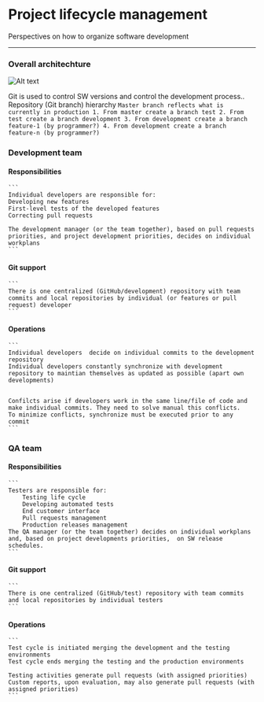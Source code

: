# Project lifecycle management

Perspectives on how to organize software development 

----------

### Overall architechture

![Alt text](https://github.com/ct1/guides/sw_lifecycle_manag.png)

Git is used to control SW versions and control the development process.. Repository (Git branch) hierarchy
    ```
	Master branch reflects what is currently in production
	1. From master create a branch test
	2. From test create a branch development
	3. From development create a branch feature-1 (by programmer?)
	4. From development create a branch feature-n (by programmer?)
    ```

### Development team
#### Responsibilities
    ```
	Individual developers are responsible for:
	Developing new features
	First-level tests of the developed features
	Correcting pull requests

	The development manager (or the team together), based on pull requests priorities, and project development priorities, decides on individual workplans
    ```

#### Git support
    ```
	There is one centralized (GitHub/development) repository with team commits and local repositories by individual (or features or pull request) developer
    ```

#### Operations
    ```
	Individual developers  decide on individual commits to the development repository 
	Individual developers constantly synchronize with development repository to maintian themselves as updated as possible (apart own developments)


	Confilcts arise if developers work in the same line/file of code and make individual commits. They need to solve manual this conflicts.
	To minimize conflicts, synchronize must be executed prior to any commit
    ```

### QA team

#### Responsibilities
    ```
	Testers are responsible for: 
		Testing life cycle
		Developing automated tests
		End customer interface
		Pull requests management
		Production releases management
	The QA manager (or the team together) decides on individual workplans and, based on project developments priorities,  on SW release schedules.
    ```

#### Git support
    ```
	There is one centralized (GitHub/test) repository with team commits and local repositories by individual testers
    ```

#### Operations
    ```
	Test cycle is initiated merging the development and the testing environments
	Test cycle ends merging the testing and the production environments

	Testing activities generate pull requests (with assigned priorities)
	Custom reports, upon evaluation, may also generate pull requests (with assigned priorities)
    ```

